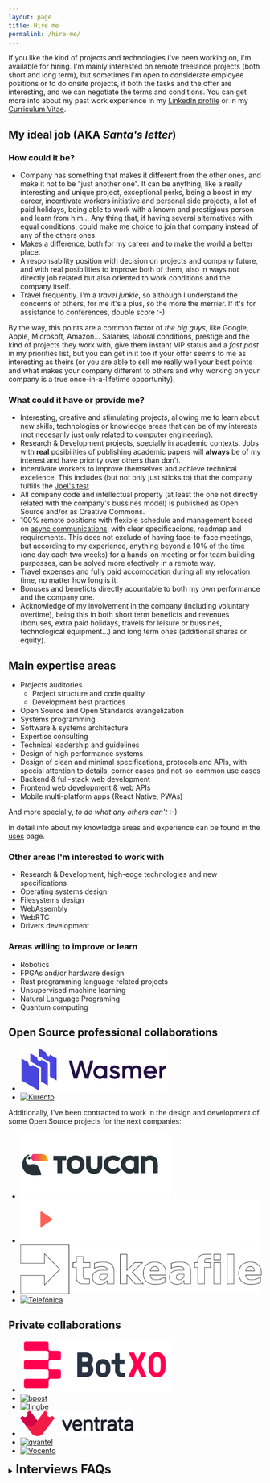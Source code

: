 ```yaml
---
layout: page
title: Hire me
permalink: /hire-me/
---
```


If you like the kind of projects and technologies I've been working on, I'm
available for hiring. I'm mainly interested on remote freelance projects (both
short and long term), but sometimes I'm open to considerate employee positions
or to do onsite projects, if both the tasks and the offer are interesting, and
we can negotiate the terms and conditions. You can get more info about my past
work experience in my [LinkedIn profile](https://www.linkedin.com/in/piranna/)
or in my [Curriculum Vitae](../Leganes-Combarro_Jesus_resume.pdf).

## My ideal job (AKA *Santa's letter*)

### How could it be?

- Company has something that makes it different from the other ones, and make it
  not to be "just another one". It can be anything, like a really interesting
  and unique project, exceptional perks, being a boost in my career, incentivate
  workers initiative and personal side projects, a lot of paid holidays, being
  able to work with a known and prestigious person and learn from him... Any
  thing that, if having several alternatives with equal conditions, could make
  me choice to join that company instead of any of the others ones.
- Makes a difference, both for my career and to make the world a better place.
- A responsability position with decision on projects and company future, and
  with real posibilities to improve both of them, also in ways not directly job
  related but also oriented to work conditions and the company itself.
- Travel frequently. I'm a *travel junkie*, so although I understand the
  concerns of others, for me it's a plus, so the more the merrier. If it's for
  assistance to conferences, double score :-)

By the way, this points are a common factor of *the big guys*, like Google,
Apple, Microsoft, Amazon... Salaries, laboral conditions, prestige and the kind
of projects they work with, give them instant VIP status and a *fast past* in my
priorities list, but you can get in it too if your offer seems to me as
interesting as theirs (or you are able to sell me really well your best points
and what makes your company different to others and why working on your company
is a true once-in-a-lifetime opportunity).

### What could it have or provide me?

- Interesting, creative and stimulating projects, allowing me to learn about new
  skills, technologies or knowledge areas that can be of my interests (not
  necesarily just only related to computer engineering).
- Research & Development projects, specially in academic contexts. Jobs with
  **real** posibilities of publishing academic papers will **always** be of my
  interest and have priority over others than don't.
- Incentivate workers to improve themselves and achieve technical excelence.
  This includes (but not only just sticks to) that the company fulfills the
  [Joel's test](https://www.joelonsoftware.com/2000/08/09/the-joel-test-12-steps-to-better-code/)
- All company code and intellectual property (at least the one not directly
  related with the company's bussines model) is published as Open Source and/or
  as Creative Commons.
- 100% remote positions with flexible schedule and management based on
  [async communications](https://doist.com/blog/asynchronous-communication/),
  with clear specificacions, roadmap and requirements. This does not exclude of
  having face-to-face meetings, but according to my experience, anything beyond
  a 10% of the time (one day each two weeks) for a hands-on meeting or for team
  building purposses, can be solved more efectively in a remote way.
- Travel expenses and fully paid accomodation during all my relocation time, no
  matter how long is it.
- Bonuses and beneficts directly acountable to both my own performance and the
  company one.
- Acknowledge of my involvement in the company (including voluntary overtime),
  being this in both short term beneficts and revenues (bonuses, extra paid
  holidays, travels for leisure or bussines, technological equipment...) and
  long term ones (additional shares or equity).

## Main expertise areas

- Projects auditories
  - Project structure and code quality
  - Development best practices
- Open Source and Open Standards evangelization
- Systems programming
- Software & systems architecture
- Expertise consulting
- Technical leadership and guidelines
- Design of high performance systems
- Design of clean and minimal specifications, protocols and APIs, with special
  attention to details, corner cases and not-so-common use cases
- Backend & full-stack web development
- Frontend web development & web APIs
- Mobile multi-platform apps (React Native, PWAs)

And more specially, *to do what any others can't* :-)

In detail info about my knowledge areas and experience can be found in the
[uses](uses.md) page.

### Other areas I'm interested to work with

- Research & Development, high-edge technologies and new specifications
- Operating systems design
- Filesystems design
- WebAssembly
- WebRTC
- Drivers development

### Areas willing to improve or learn

- Robotics
- FPGAs and/or hardware design
- Rust programming language related projects
- Unsupervised machine learning
- Natural Language Programing
- Quantum computing

## Open Source professional collaborations

- [![Wasmer](../images/logos/Wasmer.svg "Wasmer")](https://wasmer.io/)
- [![Kurento](https://www.kurento.org/sites/default/files/kurento.png "Kurento")](https://www.kurento.org/)

Additionally, I've been contracted to work in the design and development of some
Open Source projects for the next companies:

- [![Toucan events](../images/logos/Toucan.png "Toucan events")](http://toucan.events/)
- [![Veedeo.me](../images/logos/Veedeo.me.svg "Veedeo.me")](https://veedeo.me/)
- [![takeafile](../images/logos/takeafile.svg "Takeafile Labs")](https://takeafile.com)
- [![Telefónica](https://www.telefonica.com/documents/153952/154445/lgo_telefonica_at.png/40901b9a-1f77-4a6d-a03c-e44f56c695ed "Telefónica")](https://www.telefonica.com)

## Private collaborations

- [![BotXO](../images/logos/BotXO.png "BotXO")](https://www.botxo.ai/)
- [![bpost](https://www.bpost.be/sites/all/themes/custom/bpost_selfservice/logo.png "bpost")](https://www.bpost.be/)
- [![lingbe](https://lingbe.com/logo.b37d81ec.svg "lingbe")](https://lingbe.com/)
- [![Ventrata](../images/logos/Ventrata.png "Ventrata")](https://ventrata.com/)
- [![qvantel](https://www.itewiki.fi/write/logos/qvantel.png "qvantel")](https://www.qvantel.com/)
- [![Vocento](https://upload.wikimedia.org/wikipedia/commons/0/08/Vocento_logo.svg "Vocento")](https://www.vocento.com/)

<details>
  <summary>
    <b style="font-size: 24px">Interviews FAQs</b>
  </summary>

### 👨 Personal questions

#### Why should I hire you? What makes you different from other candidates?

Computers engineering has been my vocation since I was 14 years old, and since
then I've been involved with computers in a lot of aspects, like being one of
the most active member of MadridWireless and AlcorcónWireless citizen wireless
groups or [Madrid Macintosh Users Group](http://gumcam.org), or being one of the
founder member of [Robotic and Domotic Spain Association](https://www.arde.cc).
I've been working as computers programmer professionally since 17 years old, and
also being involved in Open Source communities since then. I love puzzles and
anything that can be an intellectual challenge to me (that's one of the reasons
I started to learn chinese), and for me programing is like a sort of creative
jigsaw. Due to that, I've been involved in the development of more than 300 Open
Source projects, some of them awarded in national championships, and also I've
being invited to do keynotes and stand-up at several national conferences, and
I'm proud to say that I have been able to work all my life in my true passion.

My background has provided me a lot of experience and knowledge in almost all
computers engineering areas, both professionally or in side projects, so I can
be able to understand the implications of each decision at several levels. I
love high edge technology and to know how everything works and what's able to
do. This gives me a tendency to put technology on its limits, sometimes
unconsciosly and anothers on purposse, by using the code or service beyond the
developer original intention, but also to find and use the most concise,
specific and idiomatic way of doing the things by using any available feature or
design decision that can help to write a clean and maintenable code, that
usually leads me to find bugs and usage corner cases. That also has lead myself
to put high attention on code quality and to develop simple and minimal APIs in
all the code I develop, and to enforce that high quality standards on others.

#### What are your hobbies outside of work?

Besides working on my own research side projects, I like running, travelling,
diner out, visit museums, going to cinema or reading, between others.

#### What's your opinion about code tests?

I have a "no code tests" policy, it's time I can't dedicate to my freelance
projects nor my friends, family or hobbies. I have more than 10 years of Open
Source code published in my [Github account](https://github.com/piranna), that
clearly show my capabilities and code quality standards. If you *still* consider
that's not enought and need an actual code test, you can contract me for some
hours both to complete the code test or to do an actual task in your code base,
so you can evaluate my work on first hand.

By the way, *big guys* like Google, Apple, Microsoft, IBM, Amazon, Ebay...
**don't** do code tests, or they are short ones like *katas* to know about your
reasoning, but instead they do in-site technical interviews instead. It's true
their selection processes are long and tyring and you need to prepare yourself
for them in advance, but not only their job conditions, salaries and prestige
compensate that effort, but also they usually pay flight tickets and hotel rooms
just so devs can be able to go to their offices and interview them. They *value*
their candidates time, and invest in them, so don't be more *picky* than they
and show that you are truly interested in your candidates too.

#### Are you available to relocate?

I prefer (almost) fully remote positions, or if not, job positions located in
Madrid, Spain (both downtown or MetroSur area), but I'm also available for
relocation. If that's mandatory, I have only three conditions:

1. salary / daily rate needs to be at least the same I would earn by working on
   Madrid or fully on remote, plus a proportional increment if destination city
   live level is higher than Madrid.
2. company needs to provide me accomodation, or pay me a suplement for the flat
   rental and give me any warrants or help I would need to rent it by myself
3. company provides me flight tickets for both joining and leaving the company,
   and to go home and back at least twice a year (one of them for Christmas).

On the other hand, I'm a *travel junkie*, so if it's a remote position but the
job requires me to travel, I consider this a plus and the best of both worlds
:-)

### 💻 Technology

#### What's your favorite tech stack?

I don't have a fixed one and I'm flexible with the technology to be used, it
mostly depends on what one does the best fit for each project, but in general
terms, depending of what's the project scope and in order of preference, my
favorites ones are:

- **Low level**: [Rust](https://www.rust-lang.org/) or `C/C++`
- **High level**: [Node.js](https://nodejs.org) or
  [Python](https://www.python.org/), depending on the priority on each poject
  about IO performance or code readibility. I also **love** to use high level
  languages for non-critical low level programming when possible, like
  [filesystems](projects.md#pirannafs), hardware drivers, automation, building
  tools... or, why not, full [operating systems](projects.md#nodeos) :-) At this
  moment I'm also considering `Rust` as an interesting alternative too.
- **UI**: CLI and terminal tools, web-based technologies, or ReactNative
- **web frameworks**:
  - **backend**: [JAMstack](https://jamstack.org/),
    [fastify](https://www.fastify.io/), [Django](https://www.djangoproject.com/)
    or [Twisted](https://twistedmatrix.com/). It also depends of the fit of
    technology to each project, or availability of resources, allowed time or
    off-the-shelves libraries
  - **frontend**: [React Native](https://reactnative.dev/) (both for portable
  mobile aps and [web](https://github.com/necolas/react-native-web)),
  [React](https://es.reactjs.org/), and for performance and code compatibility
  with desktop and server, combined with `Rust` compiled to
  [WebAssembly](https://webassembly.org/)

#### Are you interested in learning new technologies? Which ones and why?

At this moment I'm learning about Machine Learning and AI, where I'm more
interested in Natural Language Programming and Understandable Neural Networks,
and I'm improving my skills with Rust programming language. I'm also interested
on learning about Quantum Computing, and recently I self-teached about Verilog
HDL and hardware design. I'm a hands-on learner and a bit obssesed with
technical details, so if I get some interesting project between my hands or find
something that I think can be fixed or improved, I don't have problems learning
new skills or knowledge that can be useful to me to do it, specially if they are
stablished and future-proof industrial standards and not just some temporally
fashioned or hyped libraries and frameworks.

### 🏆 Achievements

#### What's the technical challenge you are most proud of?

I've designed and developed my own Operating System [NodeOS](projects.md#nodeos)
with more than 6000 stargazers on Github and winner of national Universitary
Free Software Championship. It was also my bachelor thesis, graduated with
distinction.

You can find more info about this and other projects I've worked on and that I'm
proud of, both mine or from others, in the [projects](projects.md) page.

#### Could you share some numbers about the projects you've worked on? e.g.: users, requests, downloads, etc

- NodeOS has more than 6000 stargazers on Github
- Published more than 175 packages in [npm](https://www.npmjs.com/~piranna)
- 3 times winner of [CUSL](https://www.concursosoftwarelibre.org/), spanish
  national Universitary Free Software Championship (PirannaFS, ShareIt! and
  NodeOS)
- Worked on two adquired start-ups (Kurento and lingbe)
- Referenced in the book
  [HTML5 for Masterminds](http://www.formasterminds.com/html5_for_masterminds_3rd_edition/)
  by J.D. Gauchat due to my pioneer work on WebRTC with
  [DataChannels-polyfill](https://github.com/ShareIt-project/DataChannel-polyfill)

### 🏢 Company culture

#### What types of companies have you worked in? e.g.: startups, consulting, enterprise, agencies, etc

I've worked for some stablished enterprises like
[Telefónica](https://www.telefonica.com), and a couple of times for consulting
firms or at freelance agencies, but the ones I've worked more times and enojed
the most has been as freelance projects on my own and on startups, some of them
later adquired by bigger companies like [Kurento](https://www.kurento.org/)
(adquired by [Twilio](https://www.twilio.com/)) or [lingbe](https://lingbe.com/)
(adquired by [italki](https://www.italki.com/)).

#### What type of company would you like to work for and why?

I like to work on startup companies, or in a startup-like minded team, since
they are the most creative and dynamic ones. I would like to work on research &
development or on a company that has its own product, and a company that's
mostly focused on the quality of their product over any other aspect, instead of
being directed by sales or any predefined deadlines.

In short: I want to work on an engineering company, not just a technological
one.

#### What do you look for in a company or project?

- Engineering companies, not technology ones.
- Innovation, design of new technologies, and usage and development of open and
  standard specifications. I totally identify myself with the motto of my
  *alma mater*, the [Rey Juan Carlos University](https://www.urjc.es/):
  *non nova, sed nove* ("not a new one, but in a new way").

In a similar way, I consider myself a practical person but with ethical
principles, and hope the ones of clients and companies I work with are aligned
to mines:

- "*Make money*" is **not** one of the company main priorities (both directly or
  indirectly), nor it's of their clients, or at least it's not the main purposse
  of the project I'm going to work with. I work mostly for the project and the
  technology themselves and what I can learn from them, not for their revenues.
  Acording to my *ethos*, money and beneficts must always be a collateral effect
  of work and a medium to achieve experiences, not a main objective by itself.
- If *money* is a direct or indirect core concept of the project up to the point
  that removing it makes the project pointless, probably I would not be so much
  interested on working on it if there's no other elements like the technologies
  being used or the project concept or the oportunities that it can provide me,
  but definitely not by the project itself alone.

#### Do you prefer to work alone, or as part of a group?

I like to work in a group, specially on small ones focused on a single project
where there's a clear roadmap on what to do, or where technical expertise of
co-workers is high and everybody is trying to do their best. This open the door
to the posibility of discuss the different approachs to the problems and learn
ones from the others. In the same way, when I have a lead or expert role, I
like to surround me of co-workers with good technical skils so I can take in
account their points of view too when defining the project architecture, the
development guidelines or the project quality bar that other have to follow. In
other cases where that's not possible, I usualy like to work as part of a group
where people can be focused each one on an area of the code that they can master
and know in detail and manage it on their own, so everybody can be able to focus
on their knowledge area.

#### What do you value the most about a team?

- Team members are motivated, distressed, and working together for the same goal
- Everybody is focused trying to achieve technical excellence, and doing their
  best instead of doing it fast
- Co-workers are technically as good as me or better, so I can be able to learn
  from them, or they have initiative and are eager to learn and improve
  themselves

#### Do you currently have a job? What do you like and dislike about it?

Currently I'm working as *Tech Lead Backend* for [BotXO](https://www.botxo.ai/)
as my main job, and at the same time I'm working as freelancer on remote for
[Veedeo.me](http://veedeo.me) at my spare time.

##### 👍 Likes

- walking distance from my home
- lots of schedule flexibility
- reduced day all the year
- over average payment
- interesting technological area (chatbots)

##### 👎 Dislikes

- lots of legacy code and design decissions, and almost no time sloted to fix
  them
- architecture complex and very cohexionated, with lots of inter-dependencies
  between projects

#### What would motivate you to join a new project?

- Higher salary maintaining or improving all my perks and social beneficts
- Work on a research project, ideally somewhat related to own research areas
- Position with responsability that could help me to improve my career both
  profesional and academically, with publishing of papers

#### If I would made you a job offer, what would make you to reject it?

If I pass the selection process, I would have already consider the pros & cons
regarding lefting my current job, so only I would reject a job offer if the
tasks I would be involved are not motivating or that the salary difference would
not compensate the change (or would also means a drop in my buying and life
level, in case relocation is required for the job position).

</details>
